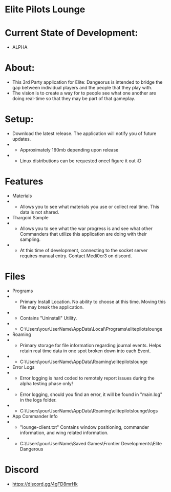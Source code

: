 # Elite Pilots Lounge

# Current State of Development: 
- ALPHA

# About:
- This 3rd Party application for Elite: Dangeorus is intended to bridge the gap between individual players and the people that they play with.
- The vision is to create a way for to people see what one another are doing real-time so that they may be part of that gameplay.

# Setup:
- Download the latest release. The application will notify you of future updates.
- - Approximately 160mb depending upon release
- - Linux distributions can be requested onceI figure it out :D

# Features
- Materials
- - Allows you to see what materials you use or collect real time. This data is not shared.
- Thargoid Sample
- - Allows you to see what the war progress is and see what other Commanders that utilize this application are doing with their sampling.
- - At this time of development, connecting to the socket server requires manual entry. Contact Medi0cr3 on discord. 

# Files
- Programs
- - Primary Install Location. No ability to choose at this time. Moving this file may break the application.
- - Contains "Uninstall" Utility.
- - C:\Users\yourUserName\AppData\Local\Programs\elitepilotslounge
- Roaming
- - Primary storage for file information regarding journal events. Helps retain real time data in one spot broken down into each Event.
- - C:\Users\yourUserName\AppData\Roaming\elitepilotslounge
- Error Logs
- - Error logging is hard coded to remotely report issues during the alpha testing phase only!
- - Error logging, should you find an error, it will be found in "main.log" in the logs folder.
- - C:\Users\yourUserName\AppData\Roaming\elitepilotslounge\logs
- App Commander Info
- - "lounge-client.txt" Contains window positioning, commander information, and wing related information.
- - C:\Users\yourUserName\Saved Games\Frontier Developments\Elite Dangerous

# Discord
- https://discord.gg/4gFD8mrHk
